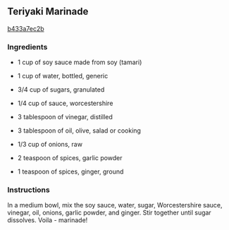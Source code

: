 ## Teriyaki Marinade

[b433a7ec2b](http://allrecipes.com/recipe/teriyaki-marinade/)

### Ingredients

 - 1 cup of soy sauce made from soy (tamari)

 - 1 cup of water, bottled, generic

 - 3/4 cup of sugars, granulated

 - 1/4 cup of sauce, worcestershire

 - 3 tablespoon of vinegar, distilled

 - 3 tablespoon of oil, olive, salad or cooking

 - 1/3 cup of onions, raw

 - 2 teaspoon of spices, garlic powder

 - 1 teaspoon of spices, ginger, ground

### Instructions

In a medium bowl, mix the soy sauce, water, sugar, Worcestershire sauce, vinegar, oil, onions, garlic powder, and ginger. Stir together until sugar dissolves. Voila - marinade!